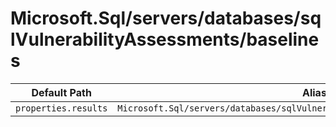 # Microsoft.Sql/servers/databases/sqlVulnerabilityAssessments/baselines

| Default Path | Alias |
|---|---|
| `properties.results` | `Microsoft.Sql/servers/databases/sqlVulnerabilityAssessments/baselines/results` |

